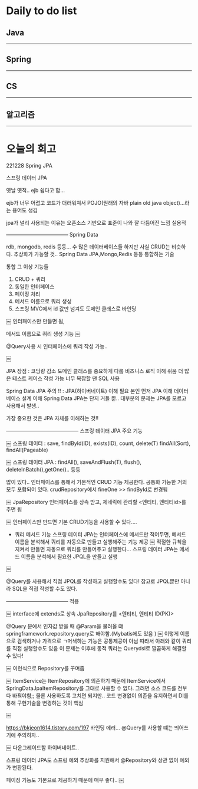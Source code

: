 # Daily to do list
## Java 

- - -
## Spring   

-- - -
## CS    

- - -
## 알고리즘    

---------
# 오늘의 회고

221228 Spring JPA


스프링 데이터 JPA

옛날 옛적.. ejb 쉽다고 함…

ejb가 너무 어렵고 코드가 더러워져서 POJO(원래의 자바 plain old java object)…라는 용어도 생김

jpa가 널리 사용되는 이유는 오픈소스 기반으로 표준이 나와 잘 다듬어진 느낌 실용적


————————————
Spring Data

rdb, mongodb, redis 등등… 수 많은 데이터베이스들 하지만 사실 CRUD는 비슷하다.
추상화가 가능할 것.. 
Spring Data JPA,Mongo,Redis 등등 통합하는 기술

통합 그 이상 기능들
1. CRUD + 쿼리
2. 동일한 인터페이스
3. 페이징 처리
4. 메서드 이름으로 쿼리 생성
5. 스프링 MVC에서 id 값만 넘겨도 도메인 클래스로 바인딩


￼
인터패이스만 만들면 됨,

메서드 이름으로 쿼리 생성 기능
￼

@Query사용 시 인터페이스에 쿼리 작성 가능..

￼

JPA 장점 :
코딩량 감소
도메인 클래스를 중요하게 다룸
비즈니스 로직 이해 쉬움
더 많은 테스트 케이스 작성 가능
너무 복잡할 땐 SQL 사용

Spring Data JPA 주의 !! :
JPA(하이버네이트) 이해 필요
본인 먼저 JPA 이해
데이터베이스 설계 이해
Spring Data JPA는 단지 거들 뿐..
대부분의 문제는 JPA를 모르고 사용해서 발생..

가장 중요한 것은 JPA 자체를 이해하는 것!!


——————————————
스프링 데이터 JPA 주요 기능

￼
스프링 데이터 :
save, findById(ID), exists(ID), count, delete(T)
findAll(Sort), findAll(Pageable)

￼
스프링 데이터 JPA :
findAll(), saveAndFlush(T), flush(), deleteInBatch(),getOne().. 등등

많이 있다..
인터페이스를 통해서 기본적인 CRUD 기능 제공한다.
공통화 가능한 거의 모두 포함되어 있다.
crudRepository에서 fineOne >> findById로 변경됨


￼
JpaRepository 인터페이스를 상속 받고, 제네릭에 관리할 <엔티티, 엔티티id>를 주면 됨

￼
인터페이스만 만드면 기본 CRUD기능을 사용할 수 있다….


- 쿼리 메서드 기능
스프링 데이터 JPA는 인터페이스에 메서드만 적어두면, 메서드 이름을 분석해서 쿼리를 자동으로 만들고 실행해주는 기능 제공
￼
적절한 규칙을 지켜서 만들면 자동으로 쿼리를 만들어주고 실행한다…
스프링 데이터 JPA는 메서드 이름을 분석해서 필요한 JPQL을 만들고 실행

￼

@Query를 사용해서 직접 JPQL를 작성하고 실행할수도 있다!
참고로 JPQL뿐만 아니라 SQL을 직접 작성할 수도 있다.

————————————
적용

￼
interface에 extends로 상속 JpaRepository를 <엔티티, 엔티티 ID(PK)>

@Query 문에서 인자값 받을 때 @Param을 불러올 떄 springframework.repository.query로 해야함.(Mybatis에도 있음 )
￼
이렇게 이름으로 검색하거나 가격으로 ㄱ머색하는 기능은 공통제공이 아님 따라서 아래와 같이 쿼리를 직접 실행할수도 있음
이 문제는 이후에 동적 쿼리는 Querydsl로 깔끔하게 해결할 수 있다!


￼
이런식으로 Repository를 꾸며줌

￼
ItemService는 ItemRepository에 의존하기 때문에 ItemService에서 SpringDataJpaItemRepository를 그대로 사용할 수 없다. 그러면 소스 코드를 전부 다 바꿔야함;;
물론 사용하도록 고치면 되지만.. 코드 변경없이 의존을 유지하면서 DI를 통해 구현기술을 변경하는 것이 핵심

￼

https://bkjeon1614.tistory.com/197
바인딩 에러… @Query를 사용할 떄는 띄어쓰기에 주의하자..

￼
다운그레이드함 하이버네이트..

스프링 데이터 JPA도 스프링 예외 추상화를 지원해서 @Repository와 상관 없이 예외가 변환된다.

페이징 기능도 기본으로 제공하기 때문에 매우 좋다..
￼
